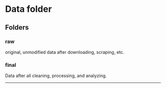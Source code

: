 # Data folder

## Folders

### raw

original, unmodified data after downloading, scraping, etc.

### final

Data after all cleaning, processing, and analyzing.

---
